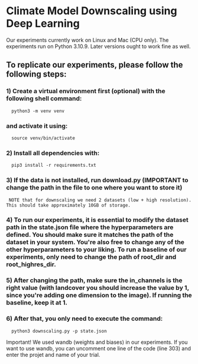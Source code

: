 # Climate Model Downscaling using Deep Learning

Our experiments currently work on Linux and Mac (CPU only).
The experiments run on Python 3.10.9. Later versions ought to work fine as well.

## To replicate our experiments, please follow the following steps:
  ### 1) Create a virtual environment first (optional) with the following shell command:
      python3 -m venv venv 
   ### and activate it using: 
      source venv/bin/activate

  ### 2) Install all dependencies with: 
      pip3 install -r requirements.txt

  ### 3) If the data is not installed, run download.py (IMPORTANT to change the path in the file to one where you want to store it)
     NOTE that for downscaling we need 2 datasets (low + high resolution). This should take approximately 10GB of storage. 
     
  ### 4) To run our experiments, it is essential to modify the dataset path in the state.json file where the hyperparameters are defined. You should make sure it matches the path of the dataset in your system. You're also free to change any of the other hyperparameters to your liking. To run a baseline of our experiments, only need to change the path of root_dir and root_highres_dir.

  ### 5) After changing the path, make sure the in_channels is the right value (with landcover you should increase the value by 1, since you're adding one dimension to the image). If running the baseline, keep it at 1.

  ### 6) After that, you only need to execute the command: 
      python3 downscaling.py -p state.json
   Important! We used wandb (weights and biases) in our experiments. If you want to use wandb, you can uncomment one line of the code (line 303) and enter the projet and name of your trial.
